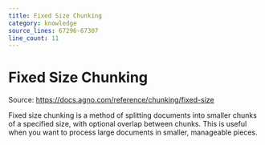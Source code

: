 ```yaml
---
title: Fixed Size Chunking
category: knowledge
source_lines: 67296-67307
line_count: 11
---
```


# Fixed Size Chunking
Source: https://docs.agno.com/reference/chunking/fixed-size



Fixed size chunking is a method of splitting documents into smaller chunks of a specified size, with optional overlap between chunks.
This is useful when you want to process large documents in smaller, manageable pieces.

<Snippet file="chunking-fixed-size.mdx" />


